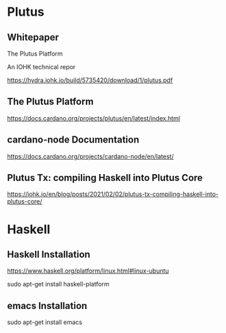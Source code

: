 # Plutus

## Whitepaper

The Plutus Platform

An IOHK technical repor

https://hydra.iohk.io/build/5735420/download/1/plutus.pdf


## The Plutus Platform

https://docs.cardano.org/projects/plutus/en/latest/index.html

## cardano-node Documentation

https://docs.cardano.org/projects/cardano-node/en/latest/

## Plutus Tx: compiling Haskell into Plutus Core

https://iohk.io/en/blog/posts/2021/02/02/plutus-tx-compiling-haskell-into-plutus-core/


# Haskell

## Haskell Installation

https://www.haskell.org/platform/linux.html#linux-ubuntu

 sudo apt-get install haskell-platform

## emacs Installation

 sudo apt-get install emacs
 
 
